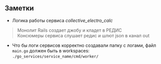 ## Заметки
- Логика работы сервиса *collective_electro_calc* <br>
> Монолит Rails создает джобу и кладет в РЕДИС  <br>
> Консюмеры сервиса слушает редис и шлют json в канал out  <br>
- Что бы логи сервисов корректно создавали папку с логами, файл `main.go` должен быть в workspaces: `./go_services/service_name/cmd/worker/` <br>